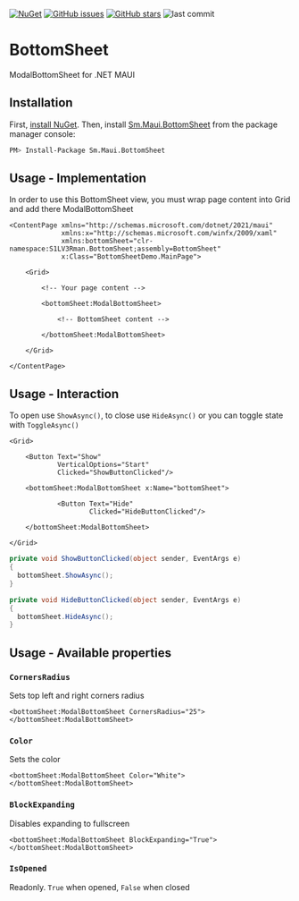 [![NuGet](http://img.shields.io/nuget/vpre/Sm.Maui.BottomSheet.svg?label=NuGet)](https://www.nuget.org/packages/Sm.Maui.BottomSheet) [![GitHub issues](https://img.shields.io/github/issues/S1LV3Rman/BottomSheet?style=flat-square)](https://github.com/S1LV3Rman/BottomSheet) [![GitHub stars](https://img.shields.io/github/stars/S1LV3Rman/BottomSheet?style=flat-square)](https://github.com/S1LV3Rman/BottomSheet/stargazers) ![last commit](https://img.shields.io/github/last-commit/S1LV3Rman/BottomSheet?style=flat-square)

# BottomSheet

ModalBottomSheet for .NET MAUI

## Installation
First, [install NuGet](http://docs.nuget.org/docs/start-here/installing-nuget). Then, install [Sm.Maui.BottomSheet](https://www.nuget.org/packages/Sm.Maui.BottomSheet/) from the package manager console:
````bash
PM> Install-Package Sm.Maui.BottomSheet 
````

## Usage - Implementation
In order to use this BottomSheet view, you must wrap page content into Grid and add there ModalBottomSheet

```xaml
<ContentPage xmlns="http://schemas.microsoft.com/dotnet/2021/maui"
             xmlns:x="http://schemas.microsoft.com/winfx/2009/xaml"
             xmlns:bottomSheet="clr-namespace:S1LV3Rman.BottomSheet;assembly=BottomSheet"
             x:Class="BottomSheetDemo.MainPage">

    <Grid>
    
        <!-- Your page content -->
    
        <bottomSheet:ModalBottomSheet>
        
            <!-- BottomSheet content -->
        
        </bottomSheet:ModalBottomSheet>
        
    </Grid>
    
</ContentPage>
```

## Usage - Interaction
To open use `ShowAsync()`, to close use `HideAsync()` or you can toggle state with `ToggleAsync()`

```xaml
<Grid>

    <Button Text="Show"
            VerticalOptions="Start"
            Clicked="ShowButtonClicked"/>

    <bottomSheet:ModalBottomSheet x:Name="bottomSheet">

            <Button Text="Hide"
                    Clicked="HideButtonClicked"/>

    </bottomSheet:ModalBottomSheet>
    
</Grid>
```

```csharp
private void ShowButtonClicked(object sender, EventArgs e)
{
  bottomSheet.ShowAsync();
}

private void HideButtonClicked(object sender, EventArgs e)
{
  bottomSheet.HideAsync();
}
```

## Usage - Available properties

### `CornersRadius`
Sets top left and right corners radius

```xaml
<bottomSheet:ModalBottomSheet CornersRadius="25">
</bottomSheet:ModalBottomSheet>
```

### `Color`
Sets the color

```xaml
<bottomSheet:ModalBottomSheet Color="White">
</bottomSheet:ModalBottomSheet>
```

### `BlockExpanding`
Disables expanding to fullscreen

```xaml
<bottomSheet:ModalBottomSheet BlockExpanding="True">
</bottomSheet:ModalBottomSheet>
```

### `IsOpened`
Readonly. `True` when opened, `False` when closed
